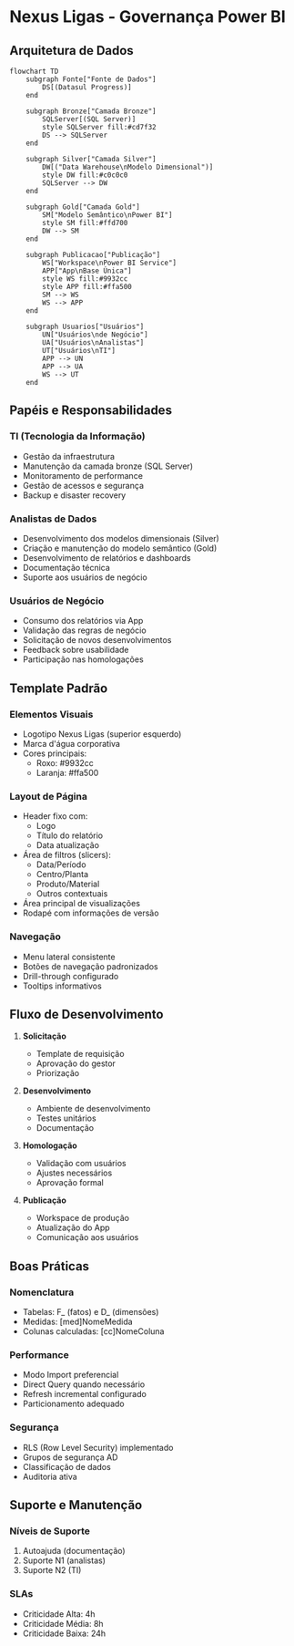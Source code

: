 # Nexus Ligas - Governança Power BI

## Arquitetura de Dados

```mermaid
flowchart TD
    subgraph Fonte["Fonte de Dados"]
        DS[(Datasul Progress)]
    end

    subgraph Bronze["Camada Bronze"]
        SQLServer[(SQL Server)]
        style SQLServer fill:#cd7f32
        DS --> SQLServer
    end

    subgraph Silver["Camada Silver"]
        DW[("Data Warehouse\nModelo Dimensional")]
        style DW fill:#c0c0c0
        SQLServer --> DW
    end

    subgraph Gold["Camada Gold"]
        SM["Modelo Semântico\nPower BI"]
        style SM fill:#ffd700
        DW --> SM
    end

    subgraph Publicacao["Publicação"]
        WS["Workspace\nPower BI Service"]
        APP["App\nBase Única"]
        style WS fill:#9932cc
        style APP fill:#ffa500
        SM --> WS
        WS --> APP
    end

    subgraph Usuarios["Usuários"]
        UN["Usuários\nde Negócio"]
        UA["Usuários\nAnalistas"]
        UT["Usuários\nTI"]
        APP --> UN
        APP --> UA
        WS --> UT
    end
```

## Papéis e Responsabilidades

### TI (Tecnologia da Informação)
- Gestão da infraestrutura
- Manutenção da camada bronze (SQL Server)
- Monitoramento de performance
- Gestão de acessos e segurança
- Backup e disaster recovery

### Analistas de Dados
- Desenvolvimento dos modelos dimensionais (Silver)
- Criação e manutenção do modelo semântico (Gold)
- Desenvolvimento de relatórios e dashboards
- Documentação técnica
- Suporte aos usuários de negócio

### Usuários de Negócio
- Consumo dos relatórios via App
- Validação das regras de negócio
- Solicitação de novos desenvolvimentos
- Feedback sobre usabilidade
- Participação nas homologações

## Template Padrão

### Elementos Visuais
- Logotipo Nexus Ligas (superior esquerdo)
- Marca d'água corporativa
- Cores principais:
  * Roxo: #9932cc
  * Laranja: #ffa500

### Layout de Página
- Header fixo com:
  * Logo
  * Título do relatório
  * Data atualização
- Área de filtros (slicers):
  * Data/Período
  * Centro/Planta
  * Produto/Material
  * Outros contextuais
- Área principal de visualizações
- Rodapé com informações de versão

### Navegação
- Menu lateral consistente
- Botões de navegação padronizados
- Drill-through configurado
- Tooltips informativos

## Fluxo de Desenvolvimento

1. **Solicitação**
   - Template de requisição
   - Aprovação do gestor
   - Priorização

2. **Desenvolvimento**
   - Ambiente de desenvolvimento
   - Testes unitários
   - Documentação

3. **Homologação**
   - Validação com usuários
   - Ajustes necessários
   - Aprovação formal

4. **Publicação**
   - Workspace de produção
   - Atualização do App
   - Comunicação aos usuários

## Boas Práticas

### Nomenclatura
- Tabelas: F_ (fatos) e D_ (dimensões)
- Medidas: [med]NomeMedida
- Colunas calculadas: [cc]NomeColuna

### Performance
- Modo Import preferencial
- Direct Query quando necessário
- Refresh incremental configurado
- Particionamento adequado

### Segurança
- RLS (Row Level Security) implementado
- Grupos de segurança AD
- Classificação de dados
- Auditoria ativa

## Suporte e Manutenção

### Níveis de Suporte
1. Autoajuda (documentação)
2. Suporte N1 (analistas)
3. Suporte N2 (TI)

### SLAs
- Criticidade Alta: 4h
- Criticidade Média: 8h
- Criticidade Baixa: 24h